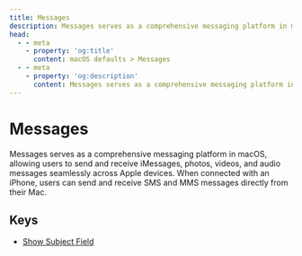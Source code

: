 ```yaml
---
title: Messages
description: Messages serves as a comprehensive messaging platform in macOS, allowing users to send and receive iMessages, photos, videos, and audio messages seamlessly across Apple devices. When connected with an iPhone, users can send and receive SMS and MMS messages directly from their Mac.
head:
  - - meta
    - property: 'og:title'
      content: macOS defaults > Messages
  - - meta
    - property: 'og:description'
      content: Messages serves as a comprehensive messaging platform in macOS, allowing users to send and receive iMessages, photos, videos, and audio messages seamlessly across Apple devices. When connected with an iPhone, users can send and receive SMS and MMS messages directly from their Mac.
---
```


# Messages

Messages serves as a comprehensive messaging platform in macOS, allowing users to send and receive iMessages, photos, videos, and audio messages seamlessly across Apple devices.
When connected with an iPhone, users can send and receive SMS and MMS messages directly from their Mac.

## Keys

- [Show Subject Field](./show-subject-field.md)

